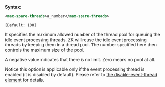 **Syntax:**

```xml
<max-spare-threads>a_number</max-spare-threads>
```

`[Default: 100]`

It specifies the maximum allowed number of the thread pool for queuing
the idle event processing threads. ZK will reuse the idle event
processing threads by keeping them in a thread pool. The number
specified here then controls the maximum size of the pool.

A negative value indicates that there is no limit. Zero means no pool at
all.

Notice this option is applicable only if the event processing thread is
enabled (it is disabled by default). Please refer to [the disable-event-thread element]({{site.baseurl}}/zk_config_ref/the_disable-event-thread_element)
for details.


